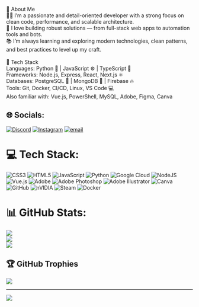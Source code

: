 
💫 About Me<br>👨‍💻 I’m a passionate and detail-oriented developer with a strong focus on clean code, performance, and scalable architecture.<br>🚀 I love building robust solutions — from full-stack web apps to automation tools and bots.<br>📚 I’m always learning and exploring modern technologies, clean patterns, and best practices to level up my craft.<br><br>🧠 Tech Stack<br>Languages: Python 🐍 | JavaScript ⚙️ | TypeScript 🔡<br>Frameworks: Node.js, Express, React, Next.js ⚛️<br>Databases: PostgreSQL 🐘 | MongoDB 🍃 | Firebase 🔥<br>Tools: Git, Docker, CI/CD, Linux, VS Code 💻<br>Also familiar with: Vue.js, PowerShell, MySQL, Adobe, Figma, Canva


## 🌐 Socials:
[![Discord](https://img.shields.io/badge/Discord-%237289DA.svg?logo=discord&logoColor=white)](https://discord.gg/shakh_015) [![Instagram](https://img.shields.io/badge/Instagram-%23E4405F.svg?logo=Instagram&logoColor=white)](https://instagram.com/Shakh_Alijonov) [![email](https://img.shields.io/badge/Email-D14836?logo=gmail&logoColor=white)](mailto:Shaxboz472@gmail.com) 

# 💻 Tech Stack:
![CSS3](https://img.shields.io/badge/css3-%231572B6.svg?style=for-the-badge&logo=css3&logoColor=white) ![HTML5](https://img.shields.io/badge/html5-%23E34F26.svg?style=for-the-badge&logo=html5&logoColor=white) ![JavaScript](https://img.shields.io/badge/javascript-%23323330.svg?style=for-the-badge&logo=javascript&logoColor=%23F7DF1E) ![Python](https://img.shields.io/badge/python-3670A0?style=for-the-badge&logo=python&logoColor=ffdd54) ![Google Cloud](https://img.shields.io/badge/GoogleCloud-%234285F4.svg?style=for-the-badge&logo=google-cloud&logoColor=white) ![NodeJS](https://img.shields.io/badge/node.js-6DA55F?style=for-the-badge&logo=node.js&logoColor=white) ![Vue.js](https://img.shields.io/badge/vue.js-%2335495e.svg?style=for-the-badge&logo=vuedotjs&logoColor=%234FC08D) ![Adobe](https://img.shields.io/badge/adobe-%23FF0000.svg?style=for-the-badge&logo=adobe&logoColor=white) ![Adobe Photoshop](https://img.shields.io/badge/adobe%20photoshop-%2331A8FF.svg?style=for-the-badge&logo=adobe%20photoshop&logoColor=white) ![Adobe Illustrator](https://img.shields.io/badge/adobe%20illustrator-%23FF9A00.svg?style=for-the-badge&logo=adobe%20illustrator&logoColor=white) ![Canva](https://img.shields.io/badge/Canva-%2300C4CC.svg?style=for-the-badge&logo=Canva&logoColor=white) ![GitHub](https://img.shields.io/badge/github-%23121011.svg?style=for-the-badge&logo=github&logoColor=white) ![nVIDIA](https://img.shields.io/badge/nVIDIA-%2376B900.svg?style=for-the-badge&logo=nVIDIA&logoColor=white) ![Steam](https://img.shields.io/badge/steam-%23000000.svg?style=for-the-badge&logo=steam&logoColor=white) ![Docker](https://img.shields.io/badge/docker-%230db7ed.svg?style=for-the-badge&logo=docker&logoColor=white)
# 📊 GitHub Stats:
![](https://github-readme-stats.vercel.app/api?username=Shakh-Alijonov&theme=dark&hide_border=false&include_all_commits=false&count_private=false)<br/>
![](https://nirzak-streak-stats.vercel.app/?user=Shakh-Alijonov&theme=dark&hide_border=false)<br/>
![](https://github-readme-stats.vercel.app/api/top-langs/?username=Shakh-Alijonov&theme=dark&hide_border=false&include_all_commits=false&count_private=false&layout=compact)

## 🏆 GitHub Trophies
![](https://github-profile-trophy.vercel.app/?username=Shakh-Alijonov&theme=radical&no-frame=false&no-bg=true&margin-w=4)

---
[![](https://visitcount.itsvg.in/api?id=Shakh-Alijonov&icon=0&color=0)](https://visitcount.itsvg.in)

<!-- Proudly created with GPRM ( https://gprm.itsvg.in ) -->
